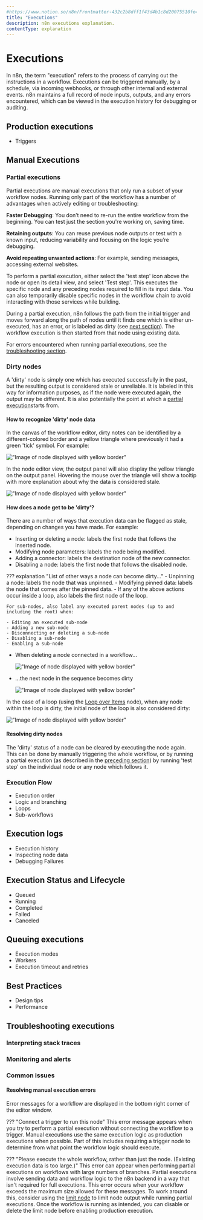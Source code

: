 ```yaml
---
#https://www.notion.so/n8n/Frontmatter-432c2b8dff1f43d4b1c8d20075510fe4
title: "Executions"
description: n8n executions explanation.
contentType: explanation
---
```


# Executions

In n8n, the term "execution" refers to the process of carrying out the instructions in a workflow. Executions can be triggered manually, by a schedule, via incoming webhooks, or through other internal and external events. n8n maintains a full record of node inputs, outputs, and any errors encountered, which can be viewed in the execution history for debugging or auditing.

## Production executions
   - Triggers

## Manual Executions

### Partial executions

Partial executions are manual executions that only run a subset of your workflow nodes. Running only part of the workflow has a number of advantages when actively editing or troubleshooting:

**Faster Debugging**: You don’t need to re-run the entire workflow from the beginning. You can test just the section you're working on, saving time.

**Retaining outputs**: You can reuse previous node outputs or test with a known input, reducing variability and focusing on the logic you’re debugging.

**Avoid repeating unwanted actions**: For example, sending messages, accessing external websites.

To perform a partial execution, either select the 'test step' icon above the node or open its detail view, and select 'Test step'. This executes the specific node and any preceding nodes required to fill in its input data. You can also temporarily disable specific nodes in the workflow chain to avoid interacting with those services while building.

During a partial execution, n8n follows the path from the initial trigger and moves forward along the path of nodes until it finds one which is either un-executed, has an error, or is labeled as dirty (see [next section](#dirty-nodes)). The workflow execution is then started from that node using existing data.

For errors encountered when running partial executions, see the [troubleshooting section](#resolving-manual-execution-errors).

### Dirty nodes

A 'dirty' node is simply one which has executed successfully in the past, but the resulting output is considered stale or unreliable. It is labeled in this way for information purposes, as if the node were executed again, the output may be different. It is also potentially the point at which a [partial execution](#partial-executions)starts from.

#### How to recognize 'dirty' node data

In the canvas of the workflow editor, dirty notes can be identified by a different-colored border and a yellow triangle where previously it had a green 'tick' symbol. For example:

!["Image of node displayed with yellow border"](/_images/workflows/executions/dirty-node-canvas.png)

In the node editor view, the output panel will also display the yellow triangle on the output panel. Hovering the mouse over the triangle will show a tooltip with more explanation about why the data is considered stale.

!["Image of node displayed with yellow border"](/_images/workflows/executions/dirty-node-editor.png)

#### How does a node get to be 'dirty'?

There are a number of ways that execution data can be flagged as stale, depending on changes you have made. For example:

- Inserting or deleting a node: labels the first node that follows the inserted node.
- Modifying node parameters: labels the node being modified.
- Adding a connector: labels the destination node of the new connector.
- Disabling a node: labels the first node that follows the disabled node.

??? explanation "List of other ways a node can become dirty..."
    - Unpinning a node: labels the node that was unpinned.
    - Modifying pinned data: labels the node that comes after the pinned data.
    - If any of the above actions occur inside a loop, also labels the first node of the loop.
    
    For sub-nodes, also label any executed parent nodes (up to and including the root) when:

    - Editing an executed sub-node
    - Adding a new sub-node
    - Disconnecting or deleting a sub-node
    - Disabling a sub-node
    - Enabling a sub-node

<div class="grid cards" markdown>

-   When deleting a node connected in a workflow...

    !["Image of node displayed with yellow border"](/_images/workflows/executions/dirty-before.png)

-   ...the next node in the sequence becomes dirty

    !["Image of node displayed with yellow border"](/_images/workflows/executions/dirty-after.png)

</div>

In the case of a loop (using the [Loop over Items][] node), when any node within the loop is dirty, the initial node of the loop is also considered dirty:

!["Image of node displayed with yellow border"](/_images/workflows/executions/dirty-loop.png)

#### Resolving dirty nodes

The 'dirty' status of a node can be cleared by executing the node again. This can be done by manually triggering the whole workflow, or by running a partial execution (as described in the [preceding section](#partial-executions)) by running 'test step' on the individual node or any node which follows it.

### Execution Flow
   - Execution order
   - Logic and branching
   - Loops
   - Sub-workflows

## Execution logs
   - Execution history
   - Inspecting node data
   - Debugging Failures

## Execution Status and Lifecycle
   - Queued
   - Running
   - Completed
   - Failed
   - Canceled

## Queuing executions
   - Execution modes
   - Workers
   - Execution timeout and retries

## Best Practices
   - Design tips
   - Performance

## Troubleshooting executions
### Interpreting stack traces
### Monitoring and alerts
### Common issues

#### Resolving manual execution errors

Error messages for a workflow are displayed in the bottom right corner of the editor window.

??? "Connect a trigger to run this node"
    This error message appears when you try to perform a partial execution without connecting the workflow to a trigger. Manual executions use the same execution logic as production executions when possible. Part of this includes requiring a trigger node to determine from what point the workflow logic should execute.

??? "Please execute the whole workflow, rather than just the node. (Existing execution data is too large.)"
    This error can appear when performing partial executions on workflows with large numbers of branches. Partial executions involve sending data and workflow logic to the n8n backend in a way that isn't required for full executions. This error occurs when your workflow exceeds the maximum size allowed for these messages.
    To work around this, consider using the [limit node][] to limit node output while running partial executions. Once the workflow is running as intended, you can disable or delete the limit node before enabling production execution.

<!-- LINKS -->

[Loop over Items]: /integrations/builtin/core-nodes/n8n-nodes-base.splitinbatches.md
[pinning data]: /data/data-pinning.md
[limit node]: /integrations/builtin/core-nodes/n8n-nodes-base.limit.md